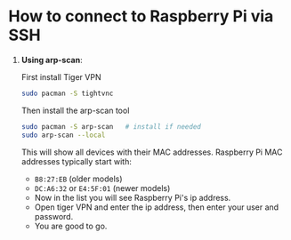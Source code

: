 # How to connect to Raspberry Pi via SSH

1. **Using arp-scan**:

   First install Tiger VPN

   ```bash
   sudo pacman -S tightvnc
   ```

   Then install the arp-scan tool

   ```bash
   sudo pacman -S arp-scan   # install if needed
   sudo arp-scan --local
   ```

   This will show all devices with their MAC addresses. Raspberry Pi MAC
   addresses typically start with:
   - `B8:27:EB` (older models)
   - `DC:A6:32` or `E4:5F:01` (newer models)
   - Now in the list you will see Raspberry Pi's ip address.
   - Open tiger VPN and enter the ip address, then enter your user and password.
   - You are good to go.
